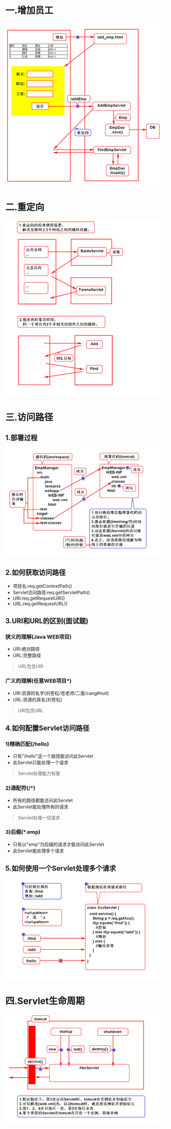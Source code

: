 # 一.增加员工
![](1.png)

# 二.重定向
![](2.png)

# 三.访问路径
## 1.部署过程
![](3.png)

## 2.如何获取访问路径
- 项目名:req.getContextPath()
- Servlet访问路径:req.getServletPath()
- URI:req.getRequestURI()
- URL:req.getRequestURL()

## 3.URI和URL的区别(面试题)
### 狭义的理解(Java WEB项目)
- URI:绝对路径
- URL:完整路径
> URL包含URI

### 广义的理解(任意WEB项目*)
- URI:资源的名字(刘苍松/苍老师/二蛋/cang#null)
- URL:资源的真名(刘苍松)
> URI包含URL

## 4.如何配置Servlet访问路径
### 1)精确匹配(/hello)
- 只有"/hello"这一个路径能访问此Servlet
- 此Servlet只能处理一个请求
> Servlet处理能力有限

### 2)通配符(/*)
- 所有的路径都能访问此Servlet
- 此Servlet能处理所有的请求
> Servlet处理一切请求

### 3)后缀(*.emp)
- 只有以"emp"为后缀的请求才能访问此Servlet
- 此Servlet能处理多个请求

## 5.如何使用一个Servlet处理多个请求
![](4.png)

# 四.Servlet生命周期
![](5.png)

